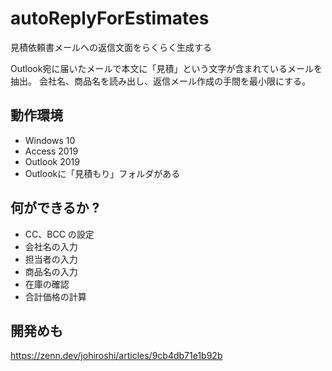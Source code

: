 # autoReplyForEstimates
見積依頼書メールへの返信文面をらくらく生成する

Outlook宛に届いたメールで本文に「見積」という文字が含まれているメールを抽出。
会社名、商品名を読み出し、返信メール作成の手間を最小限にする。

## 動作環境

- Windows 10
- Access 2019
- Outlook 2019
- Outlookに「見積もり」フォルダがある

## 何ができるか ?

- CC、BCC の設定
- 会社名の入力
- 担当者の入力
- 商品名の入力
- 在庫の確認
- 合計価格の計算

## 開発めも

https://zenn.dev/johiroshi/articles/9cb4db71e1b92b

